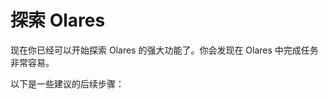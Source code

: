 # 探索 Olares

现在你已经可以开始探索 Olares 的强大功能了。你会发现在 Olares 中完成任务非常容易。

以下是一些建议的后续步骤：

<div class="launch-card-container">
  <LaunchCard
    title="探索使用场景"
    description="了解如何在日常生活中充分利用 Olares。"
    :links="[
    { text: 'Stable Diffusion', 
    href: '../use-cases/stable-diffusion' }, 
    { text: '使用 Open WebUI', 
    href: '../use-cases/openwebui' }, 
    { text: 'Perplexica', 
    href: '../use-cases/perplexica' },
    { text: 'Dify',
    href: '../use-cases/dify' }]"
    buttonText="了解更多"
    buttonLink="../use-cases/"
  />
    <LaunchCard
    title="体验 Olares 应用"
    description="熟悉 Olares 上的系统应用。"
    :links="[
    { text: 'Profile', 
    href: '../tasks/profile' }, 
    { text: '应用市场', 
    href: '../tasks/install-uninstall-update' }, 
    { text: '文件管理器', 
    href: '../tasks/files' }, 
    { text: 'Vault', 
    href: '../tasks/vault' },
    { text: 'Wise',
    href: '../tasks/wise' }]"
    buttonText="了解更多"
    buttonLink="../tasks/"
  />
    <LaunchCard
    title="深入了解 Olares"
    description="加深对 Olares 的理解。"
    :links="[
    { text: 'Olares ID', 
    href: '../concepts/olares-id' }, 
    { text: '账号', 
    href: '../concepts/account' }, 
    { text: '应用', 
    href: '../concepts/application' },]"
    buttonText="了解更多"
    buttonLink="../concepts/"
  />

</div>